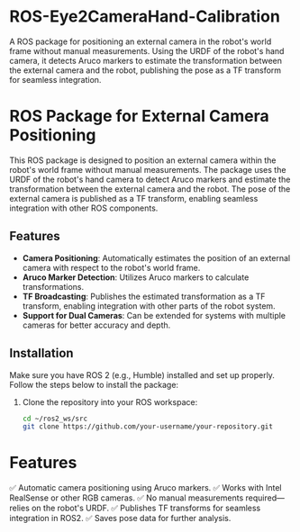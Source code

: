 # ROS-Eye2CameraHand-Calibration
A ROS package for positioning an external camera in the robot's world frame without manual measurements. Using the URDF of the robot's hand camera, it detects Aruco markers to estimate the transformation between the external camera and the robot, publishing the pose as a TF transform for seamless integration.
# ROS Package for External Camera Positioning

This ROS package is designed to position an external camera within the robot's world frame without manual measurements. The package uses the URDF of the robot's hand camera to detect Aruco markers and estimate the transformation between the external camera and the robot. The pose of the external camera is published as a TF transform, enabling seamless integration with other ROS components.

## Features

- **Camera Positioning**: Automatically estimates the position of an external camera with respect to the robot's world frame.
- **Aruco Marker Detection**: Utilizes Aruco markers to calculate transformations.
- **TF Broadcasting**: Publishes the estimated transformation as a TF transform, enabling integration with other parts of the robot system.
- **Support for Dual Cameras**: Can be extended for systems with multiple cameras for better accuracy and depth.

## Installation

Make sure you have ROS 2 (e.g., Humble) installed and set up properly. Follow the steps below to install the package:

1. Clone the repository into your ROS workspace:
   ```bash
   cd ~/ros2_ws/src
   git clone https://github.com/your-username/your-repository.git
   
# Features

✅ Automatic camera positioning using Aruco markers.
✅ Works with Intel RealSense or other RGB cameras.
✅ No manual measurements required—relies on the robot's URDF.
✅ Publishes TF transforms for seamless integration in ROS2.
✅ Saves pose data for further analysis.
